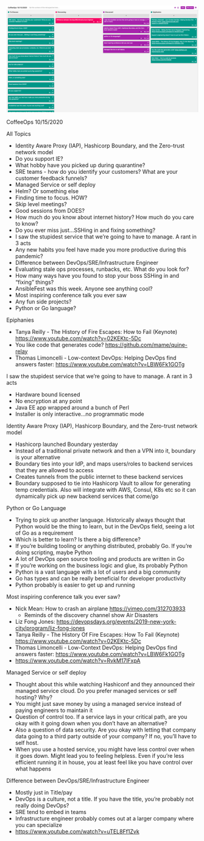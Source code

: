 ![Our Board](images/2020.10.15.png)

CoffeeOps 10/15/2020

All Topics
- Identity Aware Proxy (IAP), Hashicorp Boundary, and the Zero-trust network model
- Do you support IE?
- What hobby have you picked up during quarantine?
- SRE teams - how do you identify your customers? What are your customer feedback funnels?
- Managed Service or self deploy
- Helm? Or something else
- Finding time to focus. HOW?
- Skip level meetings?
- Good sessions from DOES?
- How much do you know about internet history? How much do you care to know?
- Do you ever miss just…SSHing in and fixing something?
- I saw the stupidest service that we’re going to have to manage. A rant in 3 acts
- Any new habits you feel have made you more productive during this pandemic?
- Difference between DevOps/SRE/Infrastructure Engineer
- Evaluating stale ops processes, runbacks, etc. What do you look for?
- How many ways have you found to stop your boss SSHing in and “fixing” things?
- AnsibleFest was this week. Anyone see anything cool?
- Most inspiring conference talk you ever saw
- Any fun side projects?
- Python or Go language?

Epiphanies
- Tanya Reilly - The History of Fire Escapes: How to Fail (Keynote) https://www.youtube.com/watch?v=02KEKtc-5Dc
- You like code that generates code? https://github.com/mame/quine-relay
- Thomas Limoncelli - Low-context DevOps: Helping DevOps find answers faster: https://www.youtube.com/watch?v=LBW6Fk1GOTg


I saw the stupidest service that we’re going to have to manage. A rant in 3 acts
- Hardware bound licensed
- No encryption at any point
- Java EE app wrapped around a bunch of Perl
- Installer is only interactive…no programmatic mode


Identity Aware Proxy (IAP), Hashicorp Boundary, and the Zero-trust network model
- Hashicorp launched Boundary yesterday
- Instead of a traditional private network and then a VPN into it, boundary is your alternative
- Boundary ties into your IdP, and maps users/roles to backend services that they are allowed to access
- Creates tunnels from the public internet to these backend services
- Boundary supposed to tie into Hashicorp Vault to allow for generating temp credentials. Also will integrate with AWS, Consul, K8s etc so it can dynamically pick up new backend services that come/go

Python or Go Language
- Trying to pick up another language. Historically always thought that Python would be the thing to learn, but in the DevOps field, seeing a lot of Go as a requirement
- Which is better to learn? Is there a big difference?
- If you’re building tooling or anything distributed, probably Go. If you’re doing scripting, maybe Python
- A lot of DevOps open source tooling and products are written in Go
- If you’re working on the business logic and glue, its probably Python
- Python is a vast language with a lot of users and a big community
- Go has types and can be really beneficial for developer productivity
- Python probably is easier to get up and running

Most inspiring conference talk you ever saw?
- Nick Mean: How to crash an airplane https://vimeo.com/312703933
    - Reminds of the discovery channel show Air Disasters
- Liz Fong Jones: https://devopsdays.org/events/2019-new-york-city/program/liz-fong-jones
- Tanya Reilly - The History Of Fire Escapes: How To Fail (Keynote) https://www.youtube.com/watch?v=02KEKtc-5Dc
- Thomas Limoncelli - Low-Context DevOps: Helping DevOps find answers faster: https://www.youtube.com/watch?v=LBW6Fk1GOTg
- https://www.youtube.com/watch?v=RvkM17lFxpA

Managed Service or self deploy
- Thought about this while watching Hashiconf and they announced their managed service cloud. Do you prefer managed services or self hosting? Why?
- You might just save money by using a managed service instead of paying engineers to maintain it
- Question of control too. If a service lays in your critical path, are you okay with it going down when you don’t have an alternative?
- Also a question of data security. Are you okay with letting that company data going to a third party outside of your company? If no, you’ll have to self host.
- When you use a hosted service, you might have less control over when it goes down. Might lead you to feeling helpless. Even if you’re less efficient running it in house, you at least feel like you have control over what happens

Difference between DevOps/SRE/Infrastructure Engineer
- Mostly just in Title/pay
- DevOps is a culture, not a title. If you have the title, you’re probably not really doing DevOps?
- SRE tend to embed in teams
- Infrastructure engineer probably comes out at a larger company where you can specialize
- https://www.youtube.com/watch?v=uTEL8Ff1Zvk
